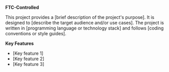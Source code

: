**FTC-Controlled**

This project provides a [brief description of the project's purpose]. It is designed to [describe the target audience and/or use cases]. The project is written in [programming language or technology stack] and follows [coding conventions or style guides].

**Key Features**

* [Key feature 1]
* [Key feature 2]
* [Key feature 3]
